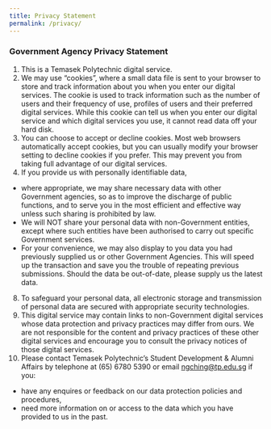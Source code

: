 ```yaml
---
title: Privacy Statement
permalink: /privacy/
---
```

### **Government Agency Privacy Statement**

1.  This is a Temasek Polytechnic digital service.
2.  We may use “cookies”, where a small data file is sent to your browser to store and track information about you when you enter our digital services. The cookie is used to track information such as the number of users and their frequency of use, profiles of users and their preferred digital services. While this cookie can tell us when you enter our digital service and which digital services you use, it cannot read data off your hard disk.
3.  You can choose to accept or decline cookies. Most web browsers automatically accept cookies, but you can usually modify your browser setting to decline cookies if you prefer. This may prevent you from taking full advantage of our digital services.
4.  If you provide us with personally identifiable data,
*   where appropriate, we may share necessary data with other Government agencies, so as to improve the discharge of public functions, and to serve you in the most efficient and effective way unless such sharing is prohibited by law.
*   We will NOT share your personal data with non-Government entities, except where such entities have been authorised to carry out specific Government services.
*   For your convenience, we may also display to you data you had previously supplied us or other Government Agencies. This will speed up the transaction and save you the trouble of repeating previous submissions. Should the data be out-of-date, please supply us the latest data.
8.  To safeguard your personal data, all electronic storage and transmission of personal data are secured with appropriate security technologies.
9.  This digital service may contain links to non-Government digital services whose data protection and privacy practices may differ from ours. We are not responsible for the content and privacy practices of these other digital services and encourage you to consult the privacy notices of those digital services.
10.  Please contact Temasek Polytechnic’s Student Development & Alumni Affairs by telephone at (65) 6780 5390 or email ngching@tp.edu.sg if you:
*   have any enquires or feedback on our data protection policies and procedures,
*   need more information on or access to the data which you have provided to us in the past.